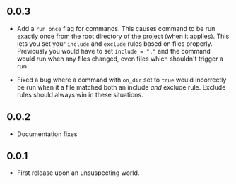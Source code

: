 ## 0.0.3

* Add a `run_once` flag for commands. This causes command to be run exactly
  once from the root directory of the project (when it applies). This lets you
  set your `include` and `exclude` rules based on files properly. Previously
  you would have to set `include = "."` and the command would run when any
  files changed, even files which shouldn't trigger a run.

* Fixed a bug where a command with `on_dir` set to `true` would incorrectly be
  run when it a file matched both an include _and_ exclude rule. Exclude rules
  should always win in these situations.


## 0.0.2

* Documentation fixes


## 0.0.1

* First release upon an unsuspecting world.
